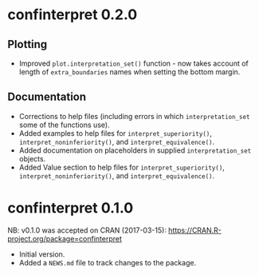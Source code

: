 # confinterpret 0.2.0

## Plotting

* Improved `plot.interpretation_set()` function - now takes account of length of `extra_boundaries` names when setting the bottom margin.

## Documentation

* Corrections to help files (including errors in which `interpretation_set` some of the functions use).
* Added examples to help files for `interpret_superiority()`, `interpret_noninferiority()`, and `interpret_equivalence()`.
* Added documentation on placeholders in supplied `interpretation_set` objects.
* Added Value section to help files for `interpret_superiority()`, `interpret_noninferiority()`, and `interpret_equivalence()`.

# confinterpret 0.1.0

NB: v0.1.0 was accepted on CRAN (2017-03-15): https://CRAN.R-project.org/package=confinterpret

* Initial version.
* Added a `NEWS.md` file to track changes to the package.
